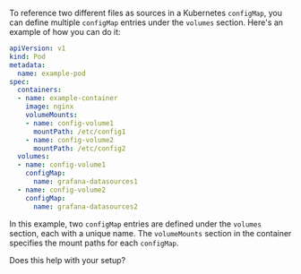 To reference two different files as sources in a Kubernetes `configMap`, you can define multiple `configMap` entries under the `volumes` section. Here's an example of how you can do it:

```yaml
apiVersion: v1
kind: Pod
metadata:
  name: example-pod
spec:
  containers:
  - name: example-container
    image: nginx
    volumeMounts:
    - name: config-volume1
      mountPath: /etc/config1
    - name: config-volume2
      mountPath: /etc/config2
  volumes:
  - name: config-volume1
    configMap:
      name: grafana-datasources1
  - name: config-volume2
    configMap:
      name: grafana-datasources2
```

In this example, two `configMap` entries are defined under the `volumes` section, each with a unique name. The `volumeMounts` section in the container specifies the mount paths for each `configMap`.

Does this help with your setup?